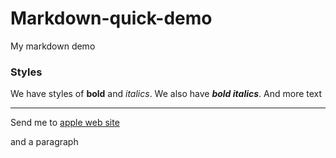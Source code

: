 # Markdown-quick-demo
My markdown demo

### Styles
We have styles of **bold** and _italics_.
We also have ***bold italics***.
And more text

---

Send me to [apple web site](https:\\www.apple.com)

and a paragraph
